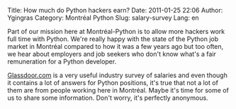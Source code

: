 Title: How much do Python hackers earn?
Date: 2011-01-25 22:06
Author: Ygingras
Category: Montréal Python
Slug: salary-survey
Lang: en

<!--:en-->

Part of our mission here at Montréal-Python is to allow more hackers
work full time with Python. We're really happy with the state of the
Python job market in Montréal compared to how it was a few years ago but
too often, we hear about employers and job seekers who don't know what's
a fair remuneration for a Python developer.

[Glassdoor.com][] is a very useful industry survey of salaries and even
though it contains a lot of answers for Python positions, it's true that
not a lot of them are from people working here in Montréal. Maybe it's
time for some of us to share some information. Don't worry, it's
perfectly anonymous.

<!--:-->

</p>

  [Glassdoor.com]: http://glassdoor.com
